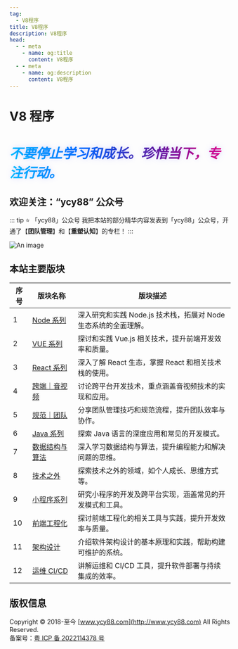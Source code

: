 ```yaml
---
tag:
  - V8程序
title: V8程序
description: V8程序
head:
  - - meta
    - name: og:title
      content: V8程序
  - - meta
    - name: og:description
      content: V8程序
---
```


# V8 程序

<h3 style="font-size: 30px;font-style:italic;background-image: linear-gradient(to right, #00c6ff, #0072ff, #6a1b9a, #ff0080);-webkit-background-clip: text;color: transparent; text-shadow: 0 0 10px rgba(0, 0, 255, 0.1), 0 0 20px rgba(0, 0, 255, 0.1); ">不要停止学习和成长。珍惜当下，专注行动。</h3>

## 欢迎关注：“ycy88” 公众号

::: tip ⭐️ 「ycy88」公众号
我把本站的部分精华内容发表到「ycy88」公众号，开通了【**团队管理**】和【**重塑认知**】的专栏！
:::

![An image](/images/mp/ycy88-pb.jpg)

## 本站主要版块

| 序号 | 版块名称                          | 版块描述                                                        |
| ---- | --------------------------------- | --------------------------------------------------------------- |
| 1    | [Node 系列](/node/)               | 深入研究和实践 Node.js 技术栈，拓展对 Node 生态系统的全面理解。 |
| 2    | [VUE 系列](/vue/)                 | 探讨和实践 Vue.js 相关技术，提升前端开发效率和质量。            |
| 3    | [React 系列](/react/)             | 深入了解 React 生态，掌握 React 和相关技术栈的使用。            |
| 4    | [跨端｜音视频](/devices/)         | 讨论跨平台开发技术，重点涵盖音视频技术的实现和应用。            |
| 5    | [规范｜团队](/keywords/)          | 分享团队管理技巧和规范流程，提升团队效率与协作。                |
| 6    | [Java 系列](/java/)               | 探索 Java 语言的深度应用和常见的开发模式。                      |
| 7    | [数据结构与算法](/algorithm/)     | 深入学习数据结构与算法，提升编程能力和解决问题的思维。          |
| 8    | [技术之外](/beyond-tech/)         | 探索技术之外的领域，如个人成长、思维方式等。                    |
| 9    | [小程序系列](/mp/)                | 研究小程序的开发及跨平台实现，涵盖常见的开发模式和工具。        |
| 10   | [前端工程化](/tools/)             | 探讨前端工程化的相关工具与实践，提升开发效率与质量。            |
| 11   | [架构设计](/architecture-design/) | 介绍软件架构设计的基本原理和实践，帮助构建可维护的系统。        |
| 12   | [运维 CI/CD](/dev-ops/)           | 讲解运维和 CI/CD 工具，提升软件部署与持续集成的效率。           |

## 版权信息

Copyright © 2018-至今 [www.ycy88.com](http://www.ycy88.com) All Rights Reserved.  
备案号：[粤 ICP 备 2022114378 号](http://beian.miit.gov.cn)

